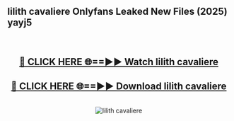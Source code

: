 <h2>lilith cavaliere Onlyfans Leaked New Files (2025) yayj5</h2>
<br>
<div align="center">
<h2><a href="https://mediafiles.top/lilith_cavaliere&ref=git" rel="nofollow">🔴 CLICK HERE 🌐==►► Watch lilith cavaliere</a></h2>
<h2><a href="https://mediafiles.top/lilith_cavaliere&ref=git" rel="nofollow">🔴 CLICK HERE 🌐==►► Download lilith cavaliere</a></h2>
<br>
<a href="https://mediafiles.top/lilith_cavaliere&ref=git" rel="nofollow" data-target="animated-image.originalLink"><img src="https://i.ibb.co.com/xMMVF88/686577567.gif" alt="lilith cavaliere" style="max-width: 100%; display: inline-block;" data-target="animated-image.originalImage"></a>
</div>
<br>
<br>